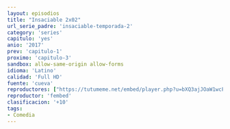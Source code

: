 ```yaml
---
layout: episodios
title: "Insaciable 2x02"
url_serie_padre: 'insaciable-temporada-2'
category: 'series'
capitulo: 'yes'
anio: '2017'
prev: 'capitulo-1'
proximo: 'capitulo-3'
sandbox: allow-same-origin allow-forms
idioma: 'Latino'
calidad: 'Full HD'
fuente: 'cueva'
reproductores: ["https://tutumeme.net/embed/player.php?u=bXQ3ajJOaW1wcFRadDdkZ29wZlcyTnZWMk5qZWtMUzJZYVdtMmVISnpOR20wcFcxZUdHZlpkK254NXJRMkphV2VIQ1dhR0ticHA2VDJhcmFtZz09"]
reproductor: 'fembed'
clasificacion: '+10'
tags:
- Comedia
---
```











